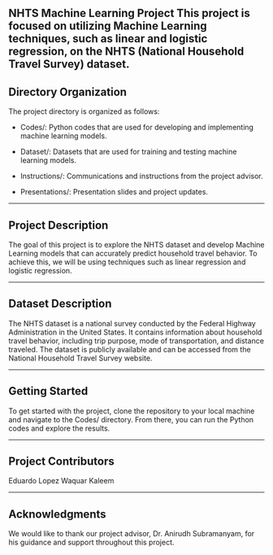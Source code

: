 NHTS Machine Learning Project
This project is focused on utilizing Machine Learning techniques, such as linear and logistic regression, on the NHTS (National Household Travel Survey) dataset.
---------------------------------
Directory Organization
---------------------------------
The project directory is organized as follows:

- Codes/: Python codes that are used for developing and implementing machine learning models.

- Dataset/: Datasets that are used for training and testing machine learning models.

- Instructions/: Communications and instructions from the project advisor.

- Presentations/: Presentation slides and project updates.

---------------------------------
Project Description
---------------------------------
The goal of this project is to explore the NHTS dataset and develop Machine Learning models that can accurately predict household travel behavior. To achieve this, we will be using techniques such as linear regression and logistic regression.

---------------------------------
Dataset Description
---------------------------------
The NHTS dataset is a national survey conducted by the Federal Highway Administration in the United States. It contains information about household travel behavior, including trip purpose, mode of transportation, and distance traveled. The dataset is publicly available and can be accessed from the National Household Travel Survey website.

---------------------------------
Getting Started
---------------------------------
To get started with the project, clone the repository to your local machine and navigate to the Codes/ directory. From there, you can run the Python codes and explore the results.

---------------------------------
Project Contributors
---------------------------------
Eduardo Lopez
Waquar Kaleem

---------------------------------
Acknowledgments
---------------------------------
We would like to thank our project advisor, Dr. Anirudh Subramanyam, for his guidance and support throughout this project.